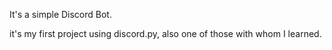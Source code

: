 It's a simple Discord Bot.

it's my first project using discord.py, also one of those with whom I learned.
